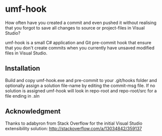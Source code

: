 umf-hook
========

How often have you created a commit and even pushed it without realising that you forgot to save all changes to source or project-files in Visual Studio?

umf-hook is a small C# application and Git pre-commit hook that ensure that you don't create commits when you currently have unsaved modified files in Visual Studio.

Installation
------------
Build and copy umf-hook.exe and pre-commit to your .git/hooks folder and optionally assign a solution file-name by editing the commit-msg file. If no solution is assigned umf-hook will look in repo-root and repo-root/src for a file ending in .sln


Acknowledgment
--------------
Thanks to adabyron from Stack Overflow for the initial Visual Studio extensibility solution: http://stackoverflow.com/a/13034842/359137